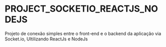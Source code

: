 # PROJECT_SOCKETIO_REACTJS_NODEJS
  Projeto de conexão simples entre o front-end e o backend da aplicação via Socket.io, Ultilizando ReactJs e NodeJs
